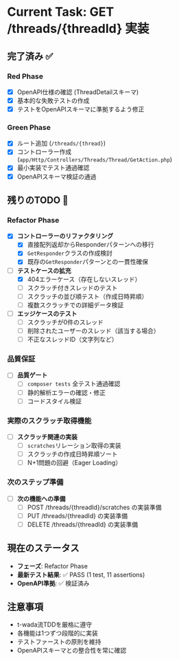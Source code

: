 # Current Task: GET /threads/{threadId} 実装

## 完了済み ✅

### Red Phase
- [x] OpenAPI仕様の確認 (ThreadDetailスキーマ)
- [x] 基本的な失敗テストの作成
- [x] テストをOpenAPIスキーマに準拠するよう修正

### Green Phase
- [x] ルート追加 (`/threads/{thread}`)
- [x] コントローラー作成 (`app/Http/Controllers/Threads/Thread/GetAction.php`)
- [x] 最小実装でテスト通過確認
- [x] OpenAPIスキーマ検証の通過

## 残りのTODO 🔄

### Refactor Phase
- [x] **コントローラーのリファクタリング**
  - [x] 直接配列返却からResponderパターンへの移行
  - [x] `GetResponder`クラスの作成検討
  - [x] 既存の`GetResponder`パターンとの一貫性確保

- [ ] **テストケースの拡充**
  - [x] 404エラーケース（存在しないスレッド）
  - [ ] スクラッチ付きスレッドのテスト
  - [ ] スクラッチの並び順テスト（作成日時昇順）
  - [ ] 複数スクラッチでの詳細データ検証

- [ ] **エッジケースのテスト**
  - [ ] スクラッチが0件のスレッド
  - [ ] 削除されたユーザーのスレッド（該当する場合）
  - [ ] 不正なスレッドID（文字列など）

### 品質保証
- [ ] **品質ゲート**
  - [ ] `composer tests` 全テスト通過確認
  - [ ] 静的解析エラーの確認・修正
  - [ ] コードスタイル検証

### 実際のスクラッチ取得機能
- [ ] **スクラッチ関連の実装**
  - [ ] `scratches`リレーション取得の実装
  - [ ] スクラッチの作成日時昇順ソート
  - [ ] N+1問題の回避（Eager Loading）

### 次のステップ準備
- [ ] **次の機能への準備**
  - [ ] POST /threads/{threadId}/scratches の実装準備
  - [ ] PUT /threads/{threadId} の実装準備
  - [ ] DELETE /threads/{threadId} の実装準備

## 現在のステータス
- **フェーズ**: Refactor Phase
- **最新テスト結果**: ✅ PASS (1 test, 11 assertions)
- **OpenAPI準拠**: ✅ 検証済み

## 注意事項
- t-wada流TDDを厳格に遵守
- 各機能は1つずつ段階的に実装
- テストファーストの原則を維持
- OpenAPIスキーマとの整合性を常に確認
